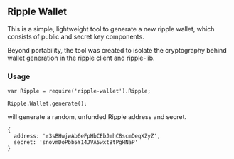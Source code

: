 ## Ripple Wallet

This is a simple, lightweight tool to generate a new ripple wallet,
which consists of public and secret key components.

Beyond portability, the tool was created to isolate the cryptography
behind wallet generation in the ripple client and ripple-lib.

### Usage

    var Ripple = require('ripple-wallet').Ripple;
    
    Ripple.Wallet.generate();

will generate a random, unfunded Ripple address and secret.

    { 
      address: 'r3sBHwjwAb6eFpHbCEbJmhC8scmDeqXZyZ',
      secret: 'snovmDoPbb5Y14JVA5wxtBtPgHNaP' 
    }

